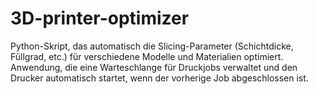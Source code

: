 # 3D-printer-optimizer

Python-Skript, das automatisch die Slicing-Parameter (Schichtdicke, Füllgrad, etc.) für verschiedene Modelle und Materialien optimiert.
Anwendung, die eine Warteschlange für Druckjobs verwaltet und den Drucker automatisch startet, wenn der vorherige Job abgeschlossen ist.
